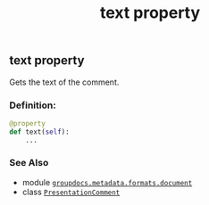 ﻿---
title: text property
second_title: GroupDocs.Metadata for Python via .NET API References
description: 
type: docs
url: /python-net/groupdocs.metadata.formats.document/presentationcomment/text/
is_root: false
weight: 170
---

## text property


Gets the text of the comment.
### Definition:
```python
@property
def text(self):
    ...
```

### See Also
* module [`groupdocs.metadata.formats.document`](../../)
* class [`PresentationComment`](/metadata/python-net/groupdocs.metadata.formats.document/presentationcomment)
